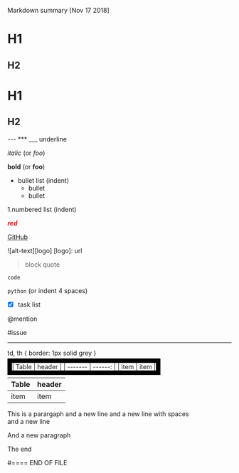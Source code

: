 Markdown summary [Nov 17 2018]
# H1

## H2

H1
==

H2
--

--- *** ___  underline

*italic*  (or _foo_)

**bold**  (or __foo__)

* bullet list (indent)
  - bullet
  + bullet

1.numbered list (indent)

<span style="color:red">**_red_**</span>

[GitHub](http://github.com)

![alt-text][logo]
[logo]: url

> block quote

`code`

``` python ```   (or indent 4 spaces)

- [x] task list

@mention

#issue

----------------------------



td, th {
    border: 1px solid grey
}

<span style="border:10px solid black">
| Table   | header |
| ------- | ------: |
| item    | item |
</span>

Table  | header
-------| ------
item   | item

This is a parargaph
and a new line
and a new line with spaces   
and a new line

And a new paragraph

The end

#==== END OF FILE

